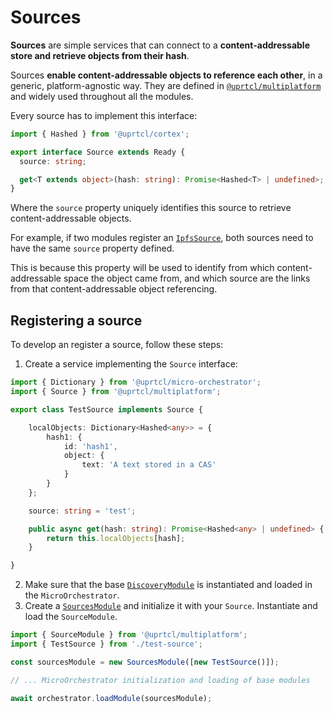 # Sources

**Sources** are simple services that can connect to a **content-addressable store and retrieve objects from their hash**. 

Sources **enable content-addressable objects to reference each other**, in a generic, platform-agnostic way. They are defined in [`@uprtcl/multiplatform`]() and widely used throughout all the modules.

Every source has to implement this interface:

```ts
import { Hashed } from '@uprtcl/cortex';

export interface Source extends Ready {
  source: string;

  get<T extends object>(hash: string): Promise<Hashed<T> | undefined>;
}
```

Where the `source` property uniquely identifies this source to retrieve content-addressable objects.

For example, if two modules register an [`IpfsSource`](https://github.com/uprtcl/js-uprtcl/blob/develop/providers/ipfs/src/ipfs.source.ts), both sources need to have the same `source` property defined.

This is because this property will be used to identify from which content-addressable space the object came from, and which source are the links from that content-addressable object referencing.

## Registering a source

To develop an register a source, follow these steps:

1. Create a service implementing the `Source` interface:

```ts
import { Dictionary } from '@uprtcl/micro-orchestrator';
import { Source } from '@uprtcl/multiplatform';

export class TestSource implements Source {

    localObjects: Dictionary<Hashed<any>> = {
        hash1: {
            id: 'hash1',
            object: {
                text: 'A text stored in a CAS'
            }
        }
    };

    source: string = 'test';

    public async get(hash: string): Promise<Hashed<any> | undefined> {
        return this.localObjects[hash];
    }

}
```

2. Make sure that the base [`DiscoveryModule`](https://github.com/uprtcl/js-uprtcl/blob/develop/packages/multiplatform/src/discovery.module.ts) is instantiated and loaded in the `MicroOrchestrator`.
3. Create a [`SourcesModule`](https://github.com/uprtcl/js-uprtcl/blob/develop/packages/multiplatform/src/sources.module.ts) and initialize it with your `Source`. Instantiate and load the `SourceModule`.

```ts
import { SourceModule } from '@uprtcl/multiplatform';
import { TestSource } from './test-source';

const sourcesModule = new SourcesModule([new TestSource()]);

// ... MicroOrchestrator initialization and loading of base modules

await orchestrator.loadModule(sourcesModule);
```

